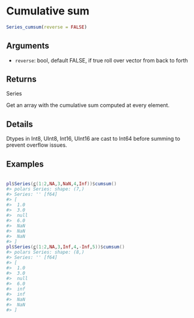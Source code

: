 # Cumulative sum

```r
Series_cumsum(reverse = FALSE)
```

## Arguments

- `reverse`: bool, default FALSE, if true roll over vector from back to forth

## Returns

Series

Get an array with the cumulative sum computed at every element.

## Details

Dtypes in Int8, UInt8, Int16, UInt16 are cast to Int64 before summing to prevent overflow issues.

## Examples

<pre class='r-example'> <code> <span class='r-in'><span></span></span>
<span class='r-in'><span><span class='va'>pl</span><span class='op'>$</span><span class='fu'>Series</span><span class='op'>(</span><span class='fu'><a href='https://rdrr.io/r/base/c.html'>c</a></span><span class='op'>(</span><span class='fl'>1</span><span class='op'>:</span><span class='fl'>2</span>,<span class='cn'>NA</span>,<span class='fl'>3</span>,<span class='cn'>NaN</span>,<span class='fl'>4</span>,<span class='cn'>Inf</span><span class='op'>)</span><span class='op'>)</span><span class='op'>$</span><span class='fu'>cumsum</span><span class='op'>(</span><span class='op'>)</span></span></span>
<span class='r-out co'><span class='r-pr'>#&gt;</span> polars Series: shape: (7,)</span>
<span class='r-out co'><span class='r-pr'>#&gt;</span> Series: '' [f64]</span>
<span class='r-out co'><span class='r-pr'>#&gt;</span> [</span>
<span class='r-out co'><span class='r-pr'>#&gt;</span> 	1.0</span>
<span class='r-out co'><span class='r-pr'>#&gt;</span> 	3.0</span>
<span class='r-out co'><span class='r-pr'>#&gt;</span> 	null</span>
<span class='r-out co'><span class='r-pr'>#&gt;</span> 	6.0</span>
<span class='r-out co'><span class='r-pr'>#&gt;</span> 	NaN</span>
<span class='r-out co'><span class='r-pr'>#&gt;</span> 	NaN</span>
<span class='r-out co'><span class='r-pr'>#&gt;</span> 	NaN</span>
<span class='r-out co'><span class='r-pr'>#&gt;</span> ]</span>
<span class='r-in'><span><span class='va'>pl</span><span class='op'>$</span><span class='fu'>Series</span><span class='op'>(</span><span class='fu'><a href='https://rdrr.io/r/base/c.html'>c</a></span><span class='op'>(</span><span class='fl'>1</span><span class='op'>:</span><span class='fl'>2</span>,<span class='cn'>NA</span>,<span class='fl'>3</span>,<span class='cn'>Inf</span>,<span class='fl'>4</span>,<span class='op'>-</span><span class='cn'>Inf</span>,<span class='fl'>5</span><span class='op'>)</span><span class='op'>)</span><span class='op'>$</span><span class='fu'>cumsum</span><span class='op'>(</span><span class='op'>)</span></span></span>
<span class='r-out co'><span class='r-pr'>#&gt;</span> polars Series: shape: (8,)</span>
<span class='r-out co'><span class='r-pr'>#&gt;</span> Series: '' [f64]</span>
<span class='r-out co'><span class='r-pr'>#&gt;</span> [</span>
<span class='r-out co'><span class='r-pr'>#&gt;</span> 	1.0</span>
<span class='r-out co'><span class='r-pr'>#&gt;</span> 	3.0</span>
<span class='r-out co'><span class='r-pr'>#&gt;</span> 	null</span>
<span class='r-out co'><span class='r-pr'>#&gt;</span> 	6.0</span>
<span class='r-out co'><span class='r-pr'>#&gt;</span> 	inf</span>
<span class='r-out co'><span class='r-pr'>#&gt;</span> 	inf</span>
<span class='r-out co'><span class='r-pr'>#&gt;</span> 	NaN</span>
<span class='r-out co'><span class='r-pr'>#&gt;</span> 	NaN</span>
<span class='r-out co'><span class='r-pr'>#&gt;</span> ]</span>
 </code></pre>